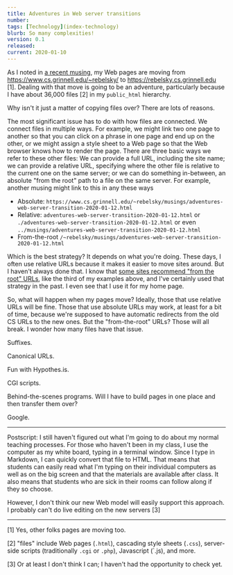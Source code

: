 ```yaml
---
title: Adventures in Web server transitions
number: 
tags: [Technology](index-technology)
blurb: So many complexities!
version: 0.1
released: 
current: 2020-01-10
---
```

As I noted in [a recent musing](farewell-mathlan-web-server-2020-01-11),
my Web pages are moving from <https://www.cs.grinnell.edu/~rebelsky/>
to <https://rebelsky.cs.grinnell.edu> [1].  Dealing with that move
is going to be an adventure, particularly because I have about
36,000 files [2] in my `public_html` hierarchy.

Why isn't it just a matter of copying files over?  There are lots of
reasons.  

The most significant issue has to do with how files are connected.
We connect files in multiple ways.  For example, we might link two
one page to another so that you can click on a phrase in one page
and end up on the other, or we might assign a style sheet to a Web
page so that the Web browser knows how to render the page.  There
are three basic ways we refer to these other files: We can provide
a full URL, including the site name; we can provide a relative URL,
specifying where the other file is relative to the current one on
the same server; or we can do something in-between, an absolute
"from the root" path to a file on the same server.  For example,
another musing might link to this in any these ways

* Absolute: `https://www.cs.grinnell.edu/~rebelsky/musings/adventures-web-server-transition-2020-01-12.html`
* Relative: `adventures-web-server-transition-2020-01-12.html` or
  `./adventures-web-server-transition-2020-01-12.html` or even
  `../musings/adventures-web-server-transition-2020-01-12.html`
* From-the-root `/~rebelsky/musings/adventures-web-server-transition-2020-01-12.html`

Which is the best strategy?  It depends on what you're doing.  These days,
I often use relative URLs because it makes it easier to move sites around.
But I haven't always done that.  I know that [some sites recommend
"from the root" URLs](https://www.wimpyplayer.com/docs/common/urls.html),
like the third of my examples above, and I've certainly used that strategy
in the past.  I even see that I use it for my home page.

So, what will happen when my pages move?  Ideally, those that use relative
URLs will be fine.  Those that use absolute URLs may work, at least for
a bit of time, because we're supposed to have automatic redirects from
the old CS URLs to the new ones.  But the "from-the-root" URLs?  Those
will all break.  I wonder how many files have that issue.

Suffixes.

Canonical URLs.

Fun with Hypothes.is.

CGI scripts.

Behind-the-scenes programs.  Will I have to build pages in one place
and then transfer them over?

Google.

---

Postscript: I still haven't figured out what I'm going to do about
my normal teaching processes.  For those who haven't been in my
class, I use the computer as my white board, typing in a terminal
window.  Since I type in Markdown, I can quickly convert that file
to HTML.  That means that students can easily read what I'm typing
on their individual computers as well as on the big screen and that
the materials are available after class.  It also means that students
who are sick in their rooms can follow along if they so choose.

However, I don't think our new Web model will easily support this
approach.  I probably can't do live editing on the new servers [3]

---

[1] Yes, other folks pages are moving too.

[2] "files" include Web pages (`.html`), cascading style sheets
(`.css`), server-side scripts (traditionally `.cgi` or `.php`), 
Javascript (`.js), and more.

[3] Or at least I don't think I can; I haven't had the opportunity
to check yet.
